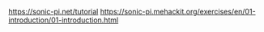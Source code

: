 https://sonic-pi.net/tutorial
https://sonic-pi.mehackit.org/exercises/en/01-introduction/01-introduction.html